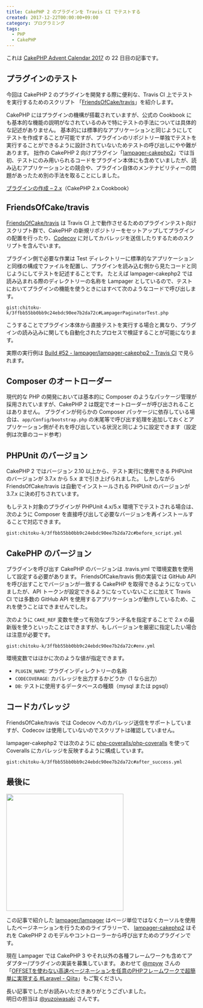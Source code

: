 ```yaml
---
title: CakePHP 2 のプラグインを Travis CI でテストする
created: 2017-12-22T00:00:00+09:00
category: プログラミング
tags:
  - PHP
  - CakePHP
---
```

これは [CakePHP Advent Calendar 2017](https://qiita.com/advent-calendar/2017/cakephp) の 22 日目の記事です。

## プラグインのテスト

今回は CakePHP 2 のプラグインを開発する際に便利な、Travis CI 上でテストを実行するためのスクリプト
「[FriendsOfCake/travis](https://github.com/FriendsOfCake/travis)」を紹介します。

CakePHP にはプラグインの機構が搭載されていますが、公式の Cookbook にも基本的な機能の説明がなされているのみで特にテストの手法については具体的な記述がありません。
基本的には標準的なアプリケーションと同じようにしてテストを作成することが可能ですが、プラグインのリポジトリー単独でテストを実行することができるように設計されていないためテストの呼び出しにやや難があります。
拙作の CakePHP 2 向けプラグイン「[lampager-cakephp2](https://github.com/lampager/lampager-cakephp2)」では当初、テストにのみ用いられるコードをプラグイン本体にも含めていましたが、読み込むアプリケーションとの競合や、プラグイン自体のメンテナビリティーの問題があったため別の手法を取ることにしました。

[プラグインの作成 – 2.x](https://book.cakephp.org/2.0/ja/plugins/how-to-create-plugins.html)（CakePHP 2.x Cookbook）

<!-- more -->

## FriendsOfCake/travis

[FriendsOfCake/travis](https://github.com/FriendsOfCake/travis) は Travis CI 上で動作させるためのプラグインテスト向けスクリプト群で、CakePHP の新規リポジトリーをセットアップしてプラグインの配置を行ったり、[Codecov](https://codecov.io/) に対してカバレッジを送信したりするためのスクリプトを含んでいます。

プラグイン側で必要な作業は Test ディレクトリーに標準的なアプリケーションと同様の構成でファイルを配置し、プラグインを読み込む側から見たコードと同じようにしてテストを記述することです。
たとえば lampager-cakephp2 では読み込まれる際のディレクトリーの名称を Lampager としているので、テストにおいてプラグインの機能を使うときにはすべて次のようなコードで呼び出します。

`gist:chitoku-k/3ffbb55bb0bb9c24ebdc90ee7b2da72c#LampagerPaginatorTest.php`

こうすることでプラグイン本体から直接テストを実行する場合と異なり、プラグインの読み込みに関しても自動化されたプロセスで検証することが可能になります。

実際の実行例は [Build #52 - lampager/lampager-cakephp2 - Travis CI](https://travis-ci.org/lampager/lampager-cakephp2/builds/304839031) で見られます。

## Composer のオートローダー

現代的な PHP の開発においては基本的に Composer のようなパッケージ管理が採用されていますが、CakePHP 2 は既定でオートローダーが呼び出されることはありません。
プラグインが何らかの Composer パッケージに依存している場合は、`app/Config/bootstrap.php` の末尾等で呼び出す処理を追加しておくとアプリケーション側がそれを呼び出している状況と同じように設定できます（設定例は次章のコード参考）

## PHPUnit のバージョン

CakePHP 2 ではバージョン 2.10 以上から、テスト実行に使用できる PHPUnit のバージョンが 3.7.x から 5.x まで引き上げられました。
しかしながら FriendsOfCake/travis は自動でインストールされる PHPUnit のバージョンが 3.7.x に決め打ちされています。

もしテスト対象のプラグインが PHPUnit 4.x/5.x 環境下でテストされる場合は、次のように Composer を直接呼び出して必要なバージョンを再インストールすることで対応できます。

`gist:chitoku-k/3ffbb55bb0bb9c24ebdc90ee7b2da72c#before_script.yml`

## CakePHP のバージョン

プラグインを呼び出す CakePHP のバージョンは .travis.yml で環境変数を使用して設定する必要があります。
FriendsOfCake/travis 側の実装では GitHub API を呼び出すことでバージョンが一致する CakePHP を取得できるようになっていましたが、API トークンが設定できるようになっていないことに加えて Travis CI では多数の GitHub API を使用するアプリケーションが動作しているため、これを使うことはできませんでした。

次のように `CAKE_REF` 変数を使って有効なブランチ名を指定することで 2.x の最新版を使うといったことはできますが、もしバージョンを厳密に指定したい場合は注意が必要です。

`gist:chitoku-k/3ffbb55bb0bb9c24ebdc90ee7b2da72c#env.yml`

環境変数ではほかに次のような値が指定できます。

- `PLUGIN_NAME`: プラグインディレクトリーの名称
- `CODECOVERAGE`: カバレッジを出力するかどうか（1 なら出力）
- `DB`: テストに使用するデータベースの種類（mysql または pgsql）

## コードカバレッジ

FriendsOfCake/travis では Codecov へのカバレッジ送信をサポートしていますが、Codecov は使用していないのでスクリプトは確認していません。

lampager-cakephp2 では次のように [php-coveralls/php-coveralls](https://github.com/php-coveralls/php-coveralls) を使って Coveralls にカバレッジを反映するように構成しています。

`gist:chitoku-k/3ffbb55bb0bb9c24ebdc90ee7b2da72c#after_success.yml`

## 最後に

<div class="text-center">
<a href="https://github.com/lampager/lampager-cakephp2"><img src="https://user-images.githubusercontent.com/1351893/32145370-967f8572-bd0a-11e7-8324-10854958fd7f.png" style="width: 310px;"></a>
</div>

この記事で紹介した [lampager/lampager](https://github.com/lampager/lampager) はページ単位ではなくカーソルを使用したページネーションを行うためのライブラリーで、
[lampager-cakephp2](https://github.com/lampager/lampager-cakephp2) はそれを CakePHP 2 のモデルやコントローラーから呼び出すためのプラグインです。

現在 Lampager では CakePHP 3 やそれ以外の各種フレームワークも含めてアダプター/プラグインの実装を募集しています。
あわせて [@mpyw](https://qiita.com/mpyw) さんの「[OFFSETを使わない高速ページネーションを任意のPHPフレームワークで超簡単に実現する #Laravel - Qiita](https://qiita.com/mpyw/items/b94b7d69146777f7a407)」もご覧ください。

長い記事でしたがお読みいただきありがとうございました。  
明日の担当は [@yuzoiwasaki](https://qiita.com/yuzoiwasaki) さんです。
